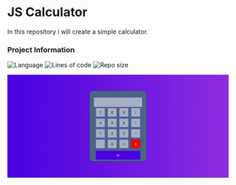 # JS Calculator
In this repository i will create a simple calculator.

### Project Information
![Language](https://img.shields.io/github/languages/count/Sujon-Ahmed/JS-Calculator?style=flat-square)
![Lines of code](https://img.shields.io/tokei/lines/github/Sujon-Ahmed/JS-Calculator?label=total%20lines%20of%20code&style=flat-square)
![Repo size](https://img.shields.io/github/repo-size/Sujon-Ahmed/JS-Calculator?style=flat-square)


<img src="calculator.png">

